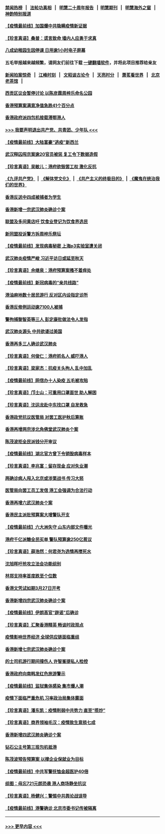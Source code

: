 #### [禁闻热榜](热点新闻.md?=0)  &nbsp;&nbsp;|&nbsp;&nbsp; [法轮功真相](https://github.com/gfw-breaker/truth/blob/master/README.md?=0) &nbsp;&nbsp;|&nbsp;&nbsp; [明慧二十周年报告](https://github.com/gfw-breaker/mh-reports/blob/master/README.md?=0) &nbsp;&nbsp;|&nbsp;&nbsp;[明慧期刊](https://github.com/gfw-breaker/mh-qikan) &nbsp;&nbsp;|&nbsp;&nbsp; [明慧海外之窗](https://github.com/gfw-breaker/mh-news/blob/master/README.md?=0) &nbsp;&nbsp;|&nbsp;&nbsp; [神韵特别报道](https://github.com/gfw-breaker/mh-news/blob/master/shenyun.md?=0)
#### [【疫情最前线】加国爆中共隐瞒疫情新证据](../pages/nsc415/n11915482.md?t=03050931) 
#### [【珍言真语】桑普：谎言致命 墙内人应勇于求真](../pages/nsc415/n11915169.md?t=03050931) 
#### [八成幼稚园生因停课 日用逾1小时电子屏幕](../pages/nsc415/n11913263.md?t=03050931) 
#### 五毛举报越来越频繁，请网友们前往下载 [一键翻墙软件](https://github.com/gfw-breaker/ssr-accounts)，并将此项目推荐给亲友
#### [新闻拍案惊奇](https://github.com/gfw-breaker/banned-news/blob/master/pages/link4.md) &nbsp;&nbsp;|&nbsp;&nbsp; [江峰时刻](https://github.com/gfw-breaker/banned-news/blob/master/pages/link4.md) &nbsp;&nbsp;|&nbsp;&nbsp; [文昭谈古论今](https://github.com/gfw-breaker/banned-news/blob/master/pages/link4.md) &nbsp;&nbsp;|&nbsp;&nbsp; [天亮时分](https://github.com/gfw-breaker/banned-news/blob/master/pages/link4.md) &nbsp;&nbsp;|&nbsp;&nbsp; [萧茗看世界](https://github.com/gfw-breaker/banned-news/blob/master/pages/link4.md) &nbsp;&nbsp;|&nbsp;&nbsp; [北京老茶馆](https://github.com/gfw-breaker/banned-news/blob/master/pages/link4.md) &nbsp;&nbsp;|&nbsp;&nbsp; 
#### [西贡区议会暂停讨论 以陈彦霖周梓乐命名公园](../pages/nsc415/n11913248.md?t=03050931) 
#### [香港预算案满意净值急跌41个百分点](../pages/nsc415/n11913236.md?t=03050931) 
#### [香港政府派四包机接载滞鄂港人](../pages/nsc415/n11913211.md?t=03050931) 
#### [>>> 我要声明退出共产党、共青团、少年队 <<<](https://github.com/begood0513/goodnews/blob/master/quit/letter.md) 
#### [【疫情最前线】大陆富豪“逃疫”新西兰](../pages/nsc415/n11913160.md?t=03050931) 
#### [武汉释囚闯京案逾20官员被惩 复工令下数据造假](../pages/nsc415/n11912743.md?t=03050931) 
#### [【珍言真语】吴敏儿：港府欲毁罢工权 激化反抗](../pages/nsc415/n11912457.md?t=03050931) 
#### [《九评共产党》](https://github.com/begood0513/9ping.md/blob/master/README.md) &nbsp;|&nbsp; [《解体党文化》](../../../../jtdwh.md/blob/master/README.md)  &nbsp;|&nbsp; [《共产主义的终极目的》](../../../../gczydzjmd.md/blob/master/README.md) &nbsp;|&nbsp; [《魔鬼在统治我们的世界》](../../../../mgztzwmdsj.md/blob/master/README.md) 
#### [香港反送中四成被捕者为学生](../pages/nsc415/n11910730.md?t=03050931) 
#### [香港新增一宗武汉肺炎确诊个案](../pages/nsc415/n11910724.md?t=03050931) 
#### [联盟及多间黄店吁 饮食业登记为饮食界选民](../pages/nsc415/n11910718.md?t=03050931) 
#### [新同盟投诉警方拆周梓乐祭坛](../pages/nsc415/n11910707.md?t=03050931) 
#### [【疫情最前线】发现病毒秘密 上海p3实验室遭关闭](../pages/nsc415/n11910640.md?t=03050931) 
#### [武汉肺炎疫情严峻 习近平访日或延至秋天](../pages/nsc415/n11910570.md?t=03050931) 
#### [【珍言真语】佘继泉：港府预算案搔不着痒处](../pages/nsc415/n11910011.md?t=03050931) 
#### [【疫情最前线】新冠病毒的“亲共线路”](../pages/nsc415/n11907734.md?t=03050931) 
#### [港油麻地数十居民游行 反对区内设指定诊所](../pages/nsc415/n11907900.md?t=03050931) 
#### [香港反修例运动逾7100人被捕](../pages/nsc415/n11907922.md?t=03050931) 
#### [警拘捕黎智英等三人 彭定康批做法令人发指](../pages/nsc415/n11907905.md?t=03050931) 
#### [武汉肺炎源头 中共欲诿过美国](../pages/nsc415/n11907665.md?t=03050931) 
#### [香港再多三人确诊武汉肺炎](../pages/nsc415/n11907846.md?t=03050931) 
#### [【珍言真语】何俊仁：港府抓名人 威吓港人](../pages/nsc415/n11907561.md?t=03050931) 
#### [【珍言真语】梁家杰：抗疫关头拘人 乱中加乱](../pages/nsc415/n11907444.md?t=03050931) 
#### [【疫情最前线】网信办十人染疫 五毛被攻陷](../pages/nsc415/n11903757.md?t=03050931) 
#### [【珍言真语】邝士山：可重用口罩面世 助人解困](../pages/nsc415/n11903875.md?t=03050931) 
#### [【珍言真语】沈运龙赴中东找口罩 自发救急](../pages/nsc415/n11903291.md?t=03050931) 
#### [香港政党抗议医管局 对罢工医护秋后算账](../pages/nsc415/n11901746.md?t=03050931) 
#### [香港再增两宗涉北角佛堂武汉肺炎个案](../pages/nsc415/n11901737.md?t=03050931) 
#### [陈茂波拒全民派钱分开审议](../pages/nsc415/n11901672.md?t=03050931) 
#### [【疫情最前线】湖北官方曾下令销毁病毒样本](../pages/nsc415/n11901518.md?t=03050931) 
#### [【珍言真语】李兆富：留存现金 应对失业潮](../pages/nsc415/n11901448.md?t=03050931) 
#### [两确诊病人闯入北京或涉栗战书 传习大怒](../pages/nsc415/n11901180.md?t=03050931) 
#### [医管局向罢工员工发信 港工会强调为合法行动](../pages/nsc415/n11898870.md?t=03050931) 
#### [香港再增六武汉肺炎个案](../pages/nsc415/n11898843.md?t=03050931) 
#### [香港民主派批预算案大增警队开支](../pages/nsc415/n11898813.md?t=03050931) 
#### [【疫情最前线】六大洲失守 山东内部文件曝光](../pages/nsc415/n11898455.md?t=03050931) 
#### [港府千亿派糖全民买单 警队预算逾250亿惹议](../pages/nsc415/n11898608.md?t=03050931) 
#### [【珍言真语】薛浩然：何君尧为选情再搅死水](../pages/nsc415/n11898269.md?t=03050931) 
#### [沈旭晖吁抢攻立法会功能组别](../pages/nsc415/n11896084.md?t=03050931) 
#### [林郑支持率首度跌至个位数](../pages/nsc415/n11896058.md?t=03050931) 
#### [香港文凭试如期3月27日开考](../pages/nsc415/n11896055.md?t=03050931) 
#### [香港新增四宗武汉肺炎确诊个案](../pages/nsc415/n11896040.md?t=03050931) 
#### [【疫情最前线】伊朗高官“辟谣”后确诊](../pages/nsc415/n11895902.md?t=03050931) 
#### [【珍言真语】汇聚香港精英 畅谈时政观点](../pages/nsc415/n11895733.md?t=03050931) 
#### [疫情影响世界经济 全球供应链面临重组](../pages/nsc415/n11895634.md?t=03050931) 
#### [香港新增七宗武汉肺炎确诊个案](../pages/nsc415/n11893498.md?t=03050931) 
#### [的士司机游行期间撞伤人 许智峯提私人检控](../pages/nsc415/n11893483.md?t=03050931) 
#### [香港政府向南韩发红色旅游警示](../pages/nsc415/n11893398.md?t=03050931) 
#### [【疫情最前线】监狱集体感染 集市爆人潮](../pages/nsc415/n11893181.md?t=03050931) 
#### [疫情下面临严重危机  习率政治局集体露面](../pages/nsc415/n11893305.md?t=03050931) 
#### [【珍言真语】潘东凯：疫情削弱中共势力 直至“揽炒”](../pages/nsc415/n11892866.md?t=03050931) 
#### [【珍言真语】商界领袖毛汉：疫情致生意损七成](../pages/nsc415/n11890348.md?t=03050931) 
#### [香港新增四武汉肺炎确诊个案](../pages/nsc415/n11890610.md?t=03050931) 
#### [钻石公主号第三班包机抵港](../pages/nsc415/n11890645.md?t=03050931) 
#### [陈茂波预告预算案 以撑企业保就业为目标](../pages/nsc415/n11890574.md?t=03050931) 
#### [【疫情最前线】中共军警抚恤金超医护40倍](../pages/nsc415/n11890458.md?t=03050931) 
#### [组图：毋忘721元朗恐袭 港人商场静坐抗议](../pages/nsc415/n11876882.md?t=03050931) 
#### [【珍言真语】杨健兴：警惕中共舆论战误导](../pages/nsc415/n11888131.md?t=03050931) 
#### [【疫情最前线】港警确诊 北京市委书记传被隔离](../pages/nsc415/n11886872.md?t=03050931) 

----
#### [ >>> 更早内容 <<< ](../indexes/nsc415-earlier.md)
